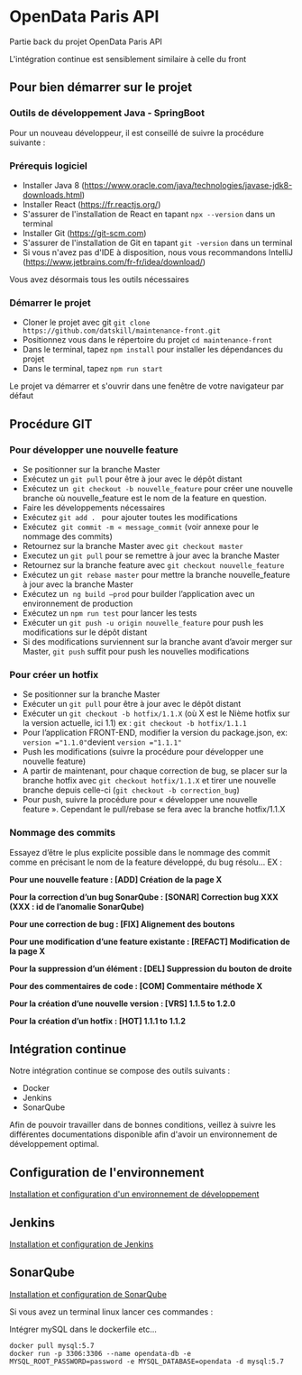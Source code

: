 # OpenData Paris API

Partie back du projet OpenData Paris API

L'intégration continue est sensiblement similaire à celle du front

## Pour bien démarrer sur le projet

### Outils de développement Java - SpringBoot


Pour un nouveau développeur, il est conseillé de suivre la procédure suivante : 

### Prérequis logiciel

- Installer Java 8 (https://www.oracle.com/java/technologies/javase-jdk8-downloads.html)
- Installer React (https://fr.reactjs.org/)
- S'assurer de l'installation de React en tapant `npx --version` dans un terminal
- Installer Git (https://git-scm.com)
- S'assurer de l'installation de Git en tapant `git -version` dans un terminal
- Si vous n'avez pas d'IDE à disposition, nous vous recommandons IntelliJ (https://www.jetbrains.com/fr-fr/idea/download/)

Vous avez désormais tous les outils nécessaires

### Démarrer le projet

- Cloner le projet avec git `git clone https://github.com/datskill/maintenance-front.git`
- Positionnez vous dans le répertoire du projet `cd maintenance-front`
- Dans le terminal, tapez `npm install` pour installer les dépendances du projet
- Dans le terminal, tapez `npm run start`

Le projet va démarrer et s'ouvrir dans une fenêtre de votre navigateur par défaut

## Procédure GIT

### Pour développer une nouvelle feature

 -	Se positionner sur la branche Master
 -	Exécutez un `git pull` pour être à jour avec le dépôt distant
  -	Exécutez un  `git checkout -b nouvelle_feature` pour créer une nouvelle branche où nouvelle_feature est le nom de la feature en question.
 -	Faire les développements nécessaires
 -	Exécutez `git add . ` pour ajouter toutes les modifications
 -	Exécutez  `git commit -m « message_commit` (voir annexe pour le nommage des commits)
 -	Retournez sur la branche Master avec `git checkout master`
 -	Executez un `git pull` pour se remettre à jour avec la branche Master
 -	Retournez sur la branche feature avec `git checkout nouvelle_feature`
 -	Exécutez un `git rebase master` pour mettre la branche nouvelle_feature à jour avec la branche Master
 -	Exécutez un  `ng build –prod` pour builder l’application avec un environnement de production
 -	Exécutez un `npm run test` pour lancer les tests
 -	Exécuter un `git push -u origin nouvelle_feature` pour push les modifications sur le dépôt distant
 -	Si des modifications surviennent sur la branche avant d’avoir merger sur Master, `git push` suffit pour push les nouvelles modifications

### Pour créer un hotfix

-	Se positionner sur la branche Master
 -	Exécuter un `git pull`  pour être à jour avec le dépôt distant
 -	Exécuter un `git checkout -b hotfix/1.1.X` (où X est le Nième hotfix sur la version actuelle, ici 1.1) ex : `git checkout -b hotfix/1.1.1`
 -	Pour l’application FRONT-END, modifier la version du package.json, ex: `version ="1.1.0"`devient `version ="1.1.1"`
 -	Push les modifications (suivre la procédure pour développer une nouvelle feature)
 -	A partir de maintenant, pour chaque correction de bug, se placer sur la branche hotfix avec `git checkout hotfix/1.1.X` et tirer une nouvelle branche depuis celle-ci (`git checkout -b correction_bug`)
 -	Pour push, suivre la procédure pour « développer une nouvelle feature ». Cependant le pull/rebase se fera avec la branche hotfix/1.1.X

### Nommage des commits

Essayez d’être le plus explicite possible dans le nommage des commit comme en précisant le nom de la feature développé, du bug résolu… EX :


**Pour une nouvelle feature : [ADD] Création de la page X**

**Pour la correction d’un bug SonarQube : [SONAR] Correction bug XXX (XXX : id de l’anomalie SonarQube)**

**Pour une correction de bug : [FIX] Alignement des boutons**

**Pour une modification d’une feature existante : [REFACT] Modification de la page X**

**Pour la suppression d’un élément : [DEL] Suppression du bouton de droite**

**Pour des commentaires de code : [COM] Commentaire méthode X**

**Pour la création d’une nouvelle version : [VRS] 1.1.5 to 1.2.0**

**Pour la création d’un hotfix : [HOT] 1.1.1 to 1.1.2**


## Intégration continue

Notre intégration continue se compose des outils suivants : 

- Docker
- Jenkins
- SonarQube

Afin de pouvoir travailler dans de bonnes conditions, veillez à suivre les différentes documentations disponible afin d'avoir un environnement de développement optimal. 


## Configuration de l'environnement
[Installation et configuration d'un environnement de développement](docs/conf-env.md)


## Jenkins
[Installation et configuration de Jenkins](docs/conf-jenkins.md)

## SonarQube
[Installation et configuration de SonarQube](docs/conf-sonar.md)



Si vous avez un terminal linux lancer ces commandes  :

  Intégrer mySQL dans le dockerfile etc...
```cd maintenance-back
docker pull mysql:5.7
docker run -p 3306:3306 --name opendata-db -e MYSQL_ROOT_PASSWORD=password -e MYSQL_DATABASE=opendata -d mysql:5.7
